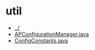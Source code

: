 # util 

* [../](..)
* [APConfigurationManager.java](APConfigurationManager.java)
* [ConfigConstants.java](ConfigConstants.java)
